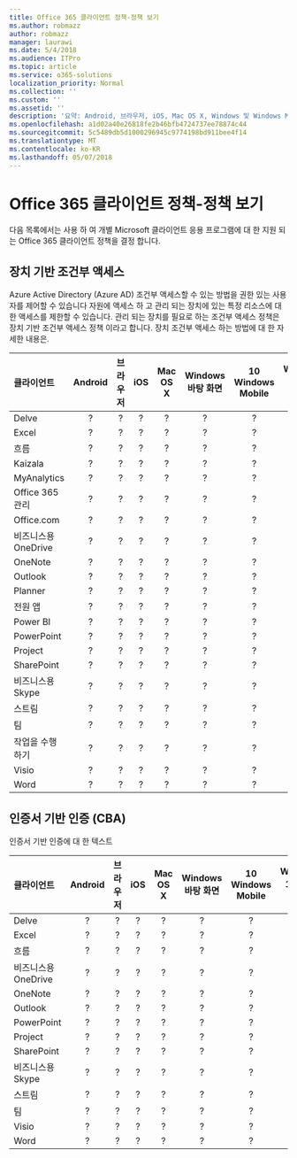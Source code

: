 ```yaml
---
title: Office 365 클라이언트 정책-정책 보기
ms.author: robmazz
author: robmazz
manager: laurawi
ms.date: 5/4/2018
ms.audience: ITPro
ms.topic: article
ms.service: o365-solutions
localization_priority: Normal
ms.collection: ''
ms.custom: ''
ms.assetid: ''
description: '요약: Android, 브라우저, iOS, Mac OS X, Windows 및 Windows Mobile에서 지원 되는 Office 365 클라이언트 정책을 이해 합니다.'
ms.openlocfilehash: a1d02a40e26818fe2b46bfb4724737ee78874c44
ms.sourcegitcommit: 5c5489db5d1000296945c9774198bd911bee4f14
ms.translationtype: MT
ms.contentlocale: ko-KR
ms.lasthandoff: 05/07/2018
---
```

# <a name="office-365-client-policies---policy-view"></a>Office 365 클라이언트 정책-정책 보기
다음 목록에서는 사용 하 여 개별 Microsoft 클라이언트 응용 프로그램에 대 한 지원 되는 Office 365 클라이언트 정책을 결정 합니다.

## <a name="device-based-conditional-access"></a>장치 기반 조건부 액세스
Azure Active Directory (Azure AD) 조건부 액세스할 수 있는 방법을 권한 있는 사용자를 제어할 수 있습니다 자원에 액세스 하 고 관리 되는 장치에 있는 특정 리소스에 대 한 액세스를 제한할 수 있습니다. 관리 되는 장치를 필요로 하는 조건부 액세스 정책은 장치 기반 조건부 액세스 정책 이라고 합니다. 장치 조건부 액세스 하는 방법에 대 한 자세한 내용은.

|**클라이언트**|**Android**|**브라우저**|**iOS**|**Mac OS X**|**Windows 바탕 화면**|**10 Windows Mobile**|**Windows 10 현대 앱**|
|:-----|:-----:|:------:|:------:|:-----:|:-----:|:-----:|:-----:|
| Delve | ? | ? | ? | ? | ? | ? | ? |
| Excel | ? | ? | ? | ? | ? | ? | ? |
| 흐름 | ? | ? | ? | ? | ? | ? | ? |
| Kaizala | ? | ? | ? | ? | ? | ? | ? |
| MyAnalytics | ? | ? | ? | ? | ? | ? | ? |
| Office 365 관리 | ? | ? | ? | ? | ? | ? | ? |
| Office.com | ? | ? | ? | ? | ? | ? | ? |
| 비즈니스용 OneDrive | ? | ? | ? | ? | ? | ? | ? |
| OneNote | ? | ? | ? | ? | ? | ? | ? |
| Outlook | ? | ? | ? | ? | ? | ? | ? |
| Planner | ? | ? | ? | ? | ? | ? | ? |
| 전원 앱 | ? | ? | ? | ? | ? | ? | ? |
| Power BI | ? | ? | ? | ? | ? | ? | ? |
| PowerPoint | ? | ? | ? | ? | ? | ? | ? |
| Project | ? | ? | ? | ? | ? | ? | ? |
| SharePoint | ? | ? | ? | ? | ? | ? | ? |
| 비즈니스용 Skype | ? | ? | ? | ? | ? | ? | ? |
| 스트림 | ? | ? | ? | ? | ? | ? | ? |
| 팀 | ? | ? | ? | ? | ? | ? | ? |
| 작업을 수행 하기 | ? | ? | ? | ? | ? | ? | ? |
| Visio | ? | ? | ? | ? | ? | ? | ? |
| Word | ? | ? | ? | ? | ? | ? | ? |

## <a name="certificate-based-authentication-cba"></a>인증서 기반 인증 (CBA)
인증서 기반 인증에 대 한 텍스트

|**클라이언트**|**Android**|**브라우저**|**iOS**|**Mac OS X**|**Windows 바탕 화면**|**10 Windows Mobile**|**Windows 10 현대 앱**|
|:-----|:-----:|:------:|:------:|:-----:|:-----:|:-----:|:-----:|
| Delve | ? | ? | ? | ? | ? | ? | ? |
| Excel | ? | ? | ? | ? | ? | ? | ? |
| 흐름 | ? | ? | ? | ? | ? | ? | ? |
| 비즈니스용 OneDrive | ? | ? | ? | ? | ? | ? | ? |
| OneNote | ? | ? | ? | ? | ? | ? | ? |
| Outlook | ? | ? | ? | ? | ? | ? | ? |
| PowerPoint | ? | ? | ? | ? | ? | ? | ? |
| Project | ? | ? | ? | ? | ? | ? | ? |
| SharePoint | ? | ? | ? | ? | ? | ? | ? |
| 비즈니스용 Skype | ? | ? | ? | ? | ? | ? | ? |
| 스트림 | ? | ? | ? | ? | ? | ? | ? |
| 팀 | ? | ? | ? | ? | ? | ? | ? |
| Visio | ? | ? | ? | ? | ? | ? | ? |
| Word | ? | ? | ? | ? | ? | ? | ? |